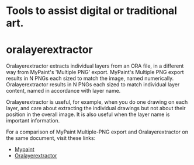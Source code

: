 Tools to assist digital or traditional art.
============================================

oralayerextractor
==================

Oralayerextractor extracts individual layers from an ORA file, in a different way from MyPaint's 'Multiple PNG' export.
MyPaint's Multiple PNG export results in N PNGs each sized to match the image, named numerically.
Oralayerextractor results in N PNGs each sized to match individual layer content, named in accordance with layer name.

Oralayerextractor is useful, for example, when you do one drawing on each layer, and care about extracting the individual drawings but not about their position in the
overall image. It is also useful when the layer name is important information.

For a comparison of MyPaint Multiple-PNG export and Oralayerextractor on the same document, visit these links:

* [Mypaint](http://imgur.com/a/T705w)
* [Oralayerextractor](http://imgur.com/a/NTb4y)